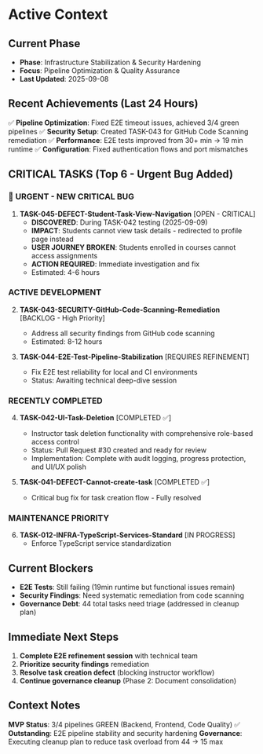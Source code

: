# Active Context

## Current Phase

- **Phase**: Infrastructure Stabilization & Security Hardening
- **Focus**: Pipeline Optimization & Quality Assurance
- **Last Updated**: 2025-09-08

## Recent Achievements (Last 24 Hours)

✅ **Pipeline Optimization**: Fixed E2E timeout issues, achieved 3/4 green pipelines
✅ **Security Setup**: Created TASK-043 for GitHub Code Scanning remediation
✅ **Performance**: E2E tests improved from 30+ min → 19 min runtime
✅ **Configuration**: Fixed authentication flows and port mismatches

## CRITICAL TASKS (Top 6 - Urgent Bug Added)

### 🚨 URGENT - NEW CRITICAL BUG
1. **TASK-045-DEFECT-Student-Task-View-Navigation** [OPEN - CRITICAL]
   - **DISCOVERED**: During TASK-042 testing (2025-09-09)
   - **IMPACT**: Students cannot view task details - redirected to profile page instead
   - **USER JOURNEY BROKEN**: Students enrolled in courses cannot access assignments
   - **ACTION REQUIRED**: Immediate investigation and fix
   - Estimated: 4-6 hours

### ACTIVE DEVELOPMENT
2. **TASK-043-SECURITY-GitHub-Code-Scanning-Remediation** [BACKLOG - High Priority]
   - Address all security findings from GitHub code scanning
   - Estimated: 8-12 hours
   
3. **TASK-044-E2E-Test-Pipeline-Stabilization** [REQUIRES REFINEMENT]
   - Fix E2E test reliability for local and CI environments
   - Status: Awaiting technical deep-dive session

### RECENTLY COMPLETED
4. **TASK-042-UI-Task-Deletion** [COMPLETED ✅]
   - Instructor task deletion functionality with comprehensive role-based access control
   - Status: Pull Request #30 created and ready for review
   - Implementation: Complete with audit logging, progress protection, and UI/UX polish
   
5. **TASK-041-DEFECT-Cannot-create-task** [COMPLETED ✅]
   - Critical bug fix for task creation flow - Fully resolved

### MAINTENANCE PRIORITY
6. **TASK-012-INFRA-TypeScript-Services-Standard** [IN PROGRESS]
   - Enforce TypeScript service standardization

## Current Blockers

- **E2E Tests**: Still failing (19min runtime but functional issues remain)
- **Security Findings**: Need systematic remediation from code scanning
- **Governance Debt**: 44 total tasks need triage (addressed in cleanup plan)

## Immediate Next Steps

1. **Complete E2E refinement session** with technical team
2. **Prioritize security findings** remediation  
3. **Resolve task creation defect** (blocking instructor workflow)
4. **Continue governance cleanup** (Phase 2: Document consolidation)

## Context Notes

**MVP Status**: 3/4 pipelines GREEN (Backend, Frontend, Code Quality) ✅
**Outstanding**: E2E pipeline stability and security hardening
**Governance**: Executing cleanup plan to reduce task overload from 44 → 15 max

